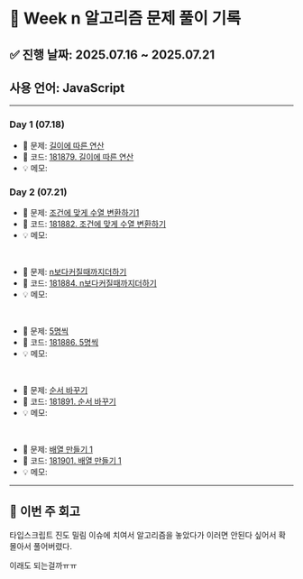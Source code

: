 # 📘 Week n 알고리즘 문제 풀이 기록

## ✅ 진행 날짜: 2025.07.16 ~ 2025.07.21

## 사용 언어: JavaScript

---

### Day 1 (07.18)

- 🔗 문제: [길이에 따른 연산](https://school.programmers.co.kr/learn/courses/30/lessons/181879)
- 📁 코드: [181879. 길이에 따른 연산](https://github.com/jjub0217/Algorithm_-Training/tree/main/%ED%94%84%EB%A1%9C%EA%B7%B8%EB%9E%98%EB%A8%B8%EC%8A%A4/0/181879.%E2%80%85%EA%B8%B8%EC%9D%B4%EC%97%90%E2%80%85%EB%94%B0%EB%A5%B8%E2%80%85%EC%97%B0%EC%82%B0)
- 💡 메모:

### Day 2 (07.21)

- 🔗 문제: [조건에 맞게 수열 변환하기1](https://school.programmers.co.kr/learn/courses/30/lessons/181882)
- 📁 코드: [181882. 조건에 맞게 수열 변환하기](https://github.com/jjub0217/Algorithm_-Training/tree/main/%ED%94%84%EB%A1%9C%EA%B7%B8%EB%9E%98%EB%A8%B8%EC%8A%A4/0/181882.%E2%80%85%EC%A1%B0%EA%B1%B4%EC%97%90%E2%80%85%EB%A7%9E%EA%B2%8C%E2%80%85%EC%88%98%EC%97%B4%E2%80%85%EB%B3%80%ED%99%98%ED%95%98%EA%B8%B0%E2%80%851)
- 💡 메모:

<br>

- 🔗 문제: [n보다커질때까지더하기](https://school.programmers.co.kr/learn/courses/30/lessons/181884)
- 📁 코드: [181884. n보다커질때까지더하기](https://github.com/jjub0217/Algorithm_-Training/tree/main/%ED%94%84%EB%A1%9C%EA%B7%B8%EB%9E%98%EB%A8%B8%EC%8A%A4/0/181884.%E2%80%85n%EB%B3%B4%EB%8B%A4%E2%80%85%EC%BB%A4%EC%A7%88%E2%80%85%EB%95%8C%EA%B9%8C%EC%A7%80%E2%80%85%EB%8D%94%ED%95%98%EA%B8%B0)
- 💡 메모:

<br>

- 🔗 문제: [5명씩](https://school.programmers.co.kr/learn/courses/30/lessons/181886)
- 📁 코드: [181886. 5명씩](https://github.com/jjub0217/Algorithm_-Training/tree/main/%ED%94%84%EB%A1%9C%EA%B7%B8%EB%9E%98%EB%A8%B8%EC%8A%A4/0/181886.%E2%80%855%EB%AA%85%EC%94%A9)
- 💡 메모:

<br>

- 🔗 문제: [순서 바꾸기](https://school.programmers.co.kr/learn/courses/30/lessons/181891)
- 📁 코드: [181891. 순서 바꾸기](https://github.com/jjub0217/Algorithm_-Training/tree/main/%ED%94%84%EB%A1%9C%EA%B7%B8%EB%9E%98%EB%A8%B8%EC%8A%A4/0/181891.%E2%80%85%EC%88%9C%EC%84%9C%E2%80%85%EB%B0%94%EA%BE%B8%EA%B8%B0)
- 💡 메모:

<br>

- 🔗 문제: [배열 만들기 1](https://school.programmers.co.kr/learn/courses/30/lessons/181901)
- 📁 코드: [181901. 배열 만들기 1](https://github.com/jjub0217/Algorithm_-Training/tree/main/%ED%94%84%EB%A1%9C%EA%B7%B8%EB%9E%98%EB%A8%B8%EC%8A%A4/0/181901.%E2%80%85%EB%B0%B0%EC%97%B4%E2%80%85%EB%A7%8C%EB%93%A4%EA%B8%B0%E2%80%851)
- 💡 메모:

---

## 📌 이번 주 회고

타입스크립트 진도 밀림 이슈에 치여서 알고리즘을 놓았다가 이러면 안된다 싶어서 확 몰아서 풀어버렸다.

이래도 되는걸까ㅠㅠ
